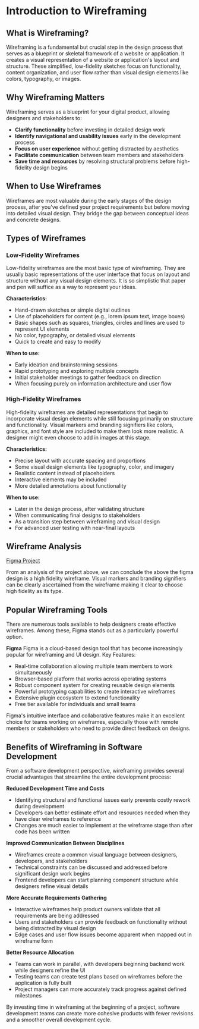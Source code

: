 # Introduction to Wireframing

## What is Wireframing?

Wireframing is a fundamental but crucial step in the design process that serves as a blueprint or skeletal framework of a website or application. It creates a visual representation of a website or application's layout and structure. These simplified, low-fidelity sketches focus on functionality, content organization, and user flow rather than visual design elements like colors, typography, or images.

## Why Wireframing Matters

Wireframing serves as a blueprint for your digital product, allowing designers and stakeholders to:

- **Clarify functionality** before investing in detailed design work
- **Identify navigational and usability issues** early in the development process
- **Focus on user experience** without getting distracted by aesthetics
- **Facilitate communication** between team members and stakeholders
- **Save time and resources** by resolving structural problems before high-fidelity design begins

## When to Use Wireframes

Wireframes are most valuable during the early stages of the design process, after you've defined your project requirements but before moving into detailed visual design. They bridge the gap between conceptual ideas and concrete designs.

## Types of Wireframes

### Low-Fidelity Wireframes
Low-fidelity wireframes are the most basic type of wireframing. They are usually basic representations of the user interface that focus on layout and structure without any visual design elements. It is so simplistic that paper and pen will suffice as a way to represent your ideas. 

**Characteristics:**
- Hand-drawn sketches or simple digital outlines
- Use of placeholders for content (e.g., lorem ipsum text, image boxes)
- Basic shapes such as squares, triangles, circles and lines are used to represent UI elements
- No color, typography, or detailed visual elements
- Quick to create and easy to modify

**When to use:**
- Early ideation and brainstorming sessions
- Rapid prototyping and exploring multiple concepts
- Initial stakeholder meetings to gather feedback on direction
- When focusing purely on information architecture and user flow

### High-Fidelity Wireframes
High-fidelity wireframes are detailed representations that begin to incorporate visual design elements while still focusing primarily on structure and functionality. Visual markers amd branding signifiers like colors, graphics, and font style are included to make them look more realistic. A designer might even choose to add in images at this stage. 

**Characteristics:**
- Precise layout with accurate spacing and proportions
- Some visual design elements like typography, color, and imagery
- Realistic content instead of placeholders
- Interactive elements may be included
- More detailed annotations about functionality

**When to use:**
- Later in the design process, after validating structure
- When communicating final designs to stakeholders
- As a transition step between wireframing and visual design
- For advanced user testing with near-final layouts

## Wireframe Analysis

[Figma Project](https://savanna.alxafrica.com/rltoken/HnTbrzrJX1IfPIxugo8Uvw)

From an analysis of the project above, we can conclude the above the figma design is a high fidelity wireframe.
Visual markers and branding signifiers can be clearly ascertained from the wireframe making it clear to choose high fidelity as its type.

## Popular Wireframing Tools
There are numerous tools available to help designers create effective wireframes. Among these, Figma stands out as a particularly powerful option.

**Figma**
Figma is a cloud-based design tool that has become increasingly popular for wireframing and UI design.
Key Features:

- Real-time collaboration allowing multiple team members to work simultaneously
- Browser-based platform that works across operating systems
- Robust component system for creating reusable design elements
- Powerful prototyping capabilities to create interactive wireframes
- Extensive plugin ecosystem to extend functionality
- Free tier available for individuals and small teams

Figma's intuitive interface and collaborative features make it an excellent choice for teams working on wireframes, especially those with remote members or stakeholders who need to provide direct feedback on designs.

## Benefits of Wireframing in Software Development

From a software development perspective, wireframing provides several crucial advantages that streamline the entire development process:

**Reduced Development Time and Costs**
- Identifying structural and functional issues early prevents costly rework during development
- Developers can better estimate effort and resources needed when they have clear wireframes to reference
- Changes are much easier to implement at the wireframe stage than after code has been written

**Improved Communication Between Disciplines**
- Wireframes create a common visual language between designers, developers, and stakeholders
- Technical constraints can be discussed and addressed before significant design work begins
- Frontend developers can start planning component structure while designers refine visual details

**More Accurate Requirements Gathering**
- Interactive wireframes help product owners validate that all requirements are being addressed
- Users and stakeholders can provide feedback on functionality without being distracted by visual design
- Edge cases and user flow issues become apparent when mapped out in wireframe form

**Better Resource Allocation**
- Teams can work in parallel, with developers beginning backend work while designers refine the UI
- Testing teams can create test plans based on wireframes before the application is fully built
- Project managers can more accurately track progress against defined milestones

By investing time in wireframing at the beginning of a project, software development teams can create more cohesive products with fewer revisions and a smoother overall development cycle.
